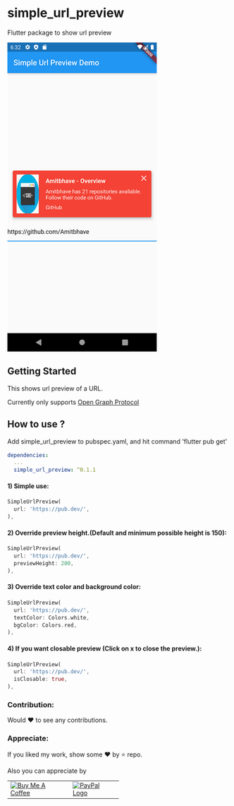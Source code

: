 # simple_url_preview

Flutter package to show url preview

![In Action](https://github.com/Amitbhave/flutter-simple-url-preview/blob/master/preview_in_action.png)

## Getting Started

This shows url preview of a URL.

Currently only supports [Open Graph Protocol](https://www.ogp.me/)

## How to use ?

Add simple_url_preview to pubspec.yaml, and hit command 'flutter pub get'
```yaml
dependencies:
  ...
  simple_url_preview: ^0.1.1
```

#### 1) **Simple use:**
```dart
SimpleUrlPreview(
  url: 'https://pub.dev/',
),
```

#### 2) **Override preview height.(Default and minimum possible height is 150):**
```dart
SimpleUrlPreview(
  url: 'https://pub.dev/',
  previewHeight: 200,
),
```

#### 3) **Override text color and background color:**
```dart
SimpleUrlPreview(
  url: 'https://pub.dev/',
  textColor: Colors.white,
  bgColor: Colors.red,
),
```

#### 4) **If you want closable preview (Click on x to close the preview.):**
```dart
SimpleUrlPreview(
  url: 'https://pub.dev/',
  isClosable: true,
),
```

### Contribution:

Would :heart: to see any contributions.

### Appreciate:
If you liked my work, show some :heart: by :star: repo.

Also you can appreciate by

<p>
 <table style="border-spacing: 5px 10px;">

 <tr>
  <td>
<a href="https://www.buymeacoffee.com/amitbhave10"><img src="https://cdn.buymeacoffee.com/buttons/default-orange.png" alt="Buy Me A Coffee" style="max-width:90%;" width="200" height="60"></a>
</td>

  <td style="margin: 10px">
<a href="https://paypal.me/amitbhave10"><img src="https://www.paypalobjects.com/webstatic/mktg/Logo/pp-logo-200px.png" alt="PayPal Logo"
style="max-width:90%;" width="200" height="60">
 </td>
 </tr>
 </table>
</p> 